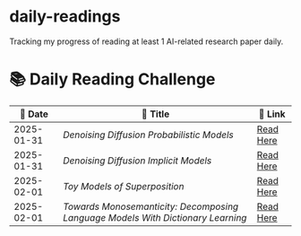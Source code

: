# daily-readings
Tracking my progress of reading at least 1 AI-related research paper daily.
# 📚 Daily Reading Challenge  

| 📅 **Date** | 📖 **Title** | 🔗 **Link** |  
|------------|-------------|------------|  
| 2025-01-31 | *Denoising Diffusion Probabilistic Models* | [Read Here](https://arxiv.org/pdf/2006.11239) |  
| 2025-01-31 | *Denoising Diffusion Implicit Models* | [Read Here](https://arxiv.org/pdf/2010.02502) |  
| 2025-02-01 | *Toy Models of Superposition* | [Read Here](https://transformer-circuits.pub/2022/toy_model/index.html) |  
| 2025-02-01 | *Towards Monosemanticity: Decomposing Language Models With Dictionary Learning* | [Read Here](https://transformer-circuits.pub/2023/monosemantic-features/index.html) |
